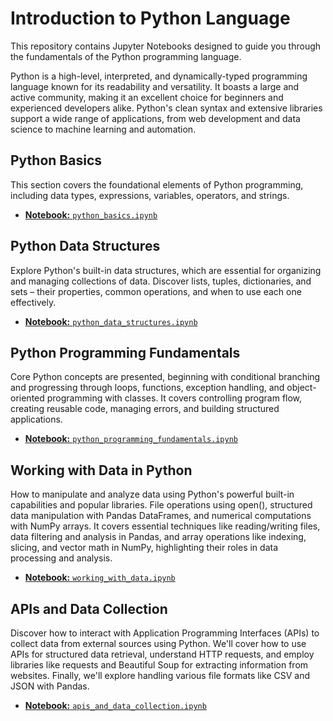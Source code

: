 # Introduction to Python Language
This repository contains Jupyter Notebooks designed to guide you through the fundamentals of the Python programming language.

Python is a high-level, interpreted, and dynamically-typed programming language known for its readability and versatility. It boasts a large and active community, making it an excellent choice for beginners and experienced developers alike. Python's clean syntax and extensive libraries support a wide range of applications, from web development and data science to machine learning and automation.

## Python Basics

This section covers the foundational elements of Python programming, including data types, expressions, variables, operators, and strings.

- [**Notebook:** `python_basics.ipynb`](python_basics.ipynb)

## Python Data Structures

Explore Python's built-in data structures, which are essential for organizing and managing collections of data.
Discover lists, tuples, dictionaries, and sets – their properties, common operations, and when to use each one effectively.

- [**Notebook:** `python_data_structures.ipynb`](python_data_structures.ipynb)

## Python Programming Fundamentals

Core Python concepts are presented, beginning with conditional branching and progressing through loops, functions, exception handling, and object-oriented programming with classes.
It covers controlling program flow, creating reusable code, managing errors, and building structured applications.

- [**Notebook:** `python_programming_fundamentals.ipynb`](python_programming_fundamentals.ipynb)

## Working with Data in Python

How to manipulate and analyze data using Python's powerful built-in capabilities and popular libraries.
File operations using open(), structured data manipulation with Pandas DataFrames, and numerical computations with NumPy arrays. 
It covers essential techniques like reading/writing files, data filtering and analysis in Pandas, and array operations like indexing, slicing, and vector math in NumPy, highlighting their roles in data processing and analysis.

- [**Notebook:** `working_with_data.ipynb`](working_with_data.ipynb)

## APIs and Data Collection

Discover how to interact with Application Programming Interfaces (APIs) to collect data from external sources using Python. We'll cover how to use APIs for structured data retrieval, understand HTTP requests, and employ libraries like requests and Beautiful Soup for extracting information from websites. Finally, we'll explore handling various file formats like CSV and JSON with Pandas.

- [**Notebook:** `apis_and_data_collection.ipynb`](apis_and_data_collection.ipynb)
